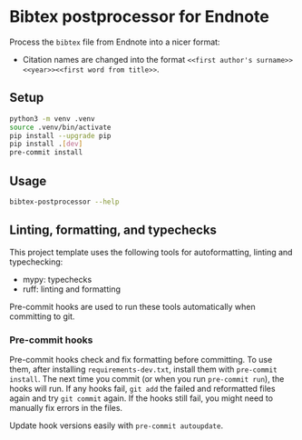 # Bibtex postprocessor for Endnote

Process the `bibtex` file from Endnote into a nicer format:

* Citation names are changed into the format `<<first author's surname>><<year>><<first word from title>>`.

##  Setup

```bash
python3 -m venv .venv
source .venv/bin/activate
pip install --upgrade pip
pip install .[dev]
pre-commit install
```

## Usage

```bash
bibtex-postprocessor --help
```

## Linting, formatting, and typechecks

This project template uses the following tools for autoformatting, linting and typechecking:

* mypy: typechecks
* ruff: linting and formatting

Pre-commit hooks are used to run these tools automatically when committing to git.

### Pre-commit hooks

Pre-commit hooks check and fix formatting before committing. To use them, after installing `requirements-dev.txt`, install them with `pre-commit install`. The next time you commit (or when you run `pre-commit run`), the hooks will run. If any hooks fail, `git add` the failed and reformatted files again and try `git commit` again. If the hooks still fail, you might need to manually fix errors in the files.

Update hook versions easily with `pre-commit autoupdate`.
